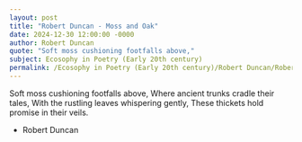 ```yaml
---
layout: post
title: "Robert Duncan - Moss and Oak"
date: 2024-12-30 12:00:00 -0000
author: Robert Duncan
quote: "Soft moss cushioning footfalls above,"
subject: Ecosophy in Poetry (Early 20th century)
permalink: /Ecosophy in Poetry (Early 20th century)/Robert Duncan/Robert Duncan - Moss and Oak
---
```


Soft moss cushioning footfalls above,
Where ancient trunks cradle their tales, 
With the rustling leaves whispering gently,
These thickets hold promise in their veils.

- Robert Duncan

